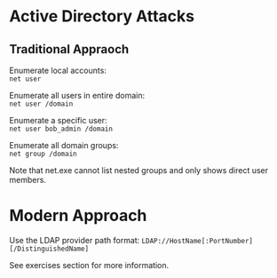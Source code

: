 # Active Directory Attacks

## Traditional Appraoch

Enumerate local accounts:  
`net user`  

Enumerate all users in entire domain:  
`net user /domain`  

Enumerate a specific user:  
`net user bob_admin /domain`  

Enumerate all domain groups:  
`net group /domain`  

Note that net.exe cannot list nested groups and only shows direct user members.

# Modern Approach

Use the LDAP provider path format:
`LDAP://HostName[:PortNumber][/DistinguishedName]`

See exercises section for more information.
